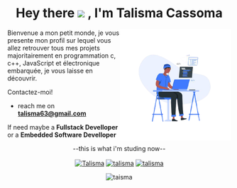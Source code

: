 <!--
**talisma-cassoma/talisma-cassoma** is a ✨ _special_ ✨ repository because its `README.md` (this file) appears on your GitHub profile.-->
<h1 align="center">Hey there <img src="https://media.giphy.com/media/hvRJCLFzcasrR4ia7z/giphy.gif" width="30px"> , I'm Talisma Cassoma</h1>
<img src="images/me.png" align="right" width="250">
<p align="left">
  Bienvenue a mon petit monde, je vous presente mon profil sur lequel vous allez retrouver tous mes projets majoritairement en programmation c, c++, JavaScript et électronique embarquée, je vous laisse en découvrir.</p>

Contactez-moi! 


- reach me on **talisma63@gmail.com**
<p> If need maybe a <strong>Fullstack Develloper</strong><br> or a <strong>Embedded Software Develloper</strong></p>

<!--img src="images/react.png" align="left" width="300"><br-->
<p align="center">
<p align="center">
--this is what i'm studing now--
</p>
<p align="center">
<images src="/images/bots.png">                                         
</p>

<p align="center">
<a href="https://www.linkedin.com/in/talisma-manuel-88ba571b2/" target="blank"><img align="center" src="https://cdn.jsdelivr.net/npm/simple-icons@3.0.1/icons/linkedin.svg" alt="Talisma" height="20" width="20" /></a>
<a href="https://www.facebook.com/talisma.cassoma.79462815/" target="blank"><img align="center" src="https://cdn.jsdelivr.net/npm/simple-icons@3.0.1/icons/facebook.svg" alt="talisma" height="20" width="20" /></a>
<a href="https://www.instagram.com/mr.cassoma/" target="blank"><img align="center" src="https://cdn.jsdelivr.net/npm/simple-icons@3.0.1/icons/instagram.svg" alt="talisma" height="20" width="20" /></a>
</p>
<p align="center"> <img src="https://komarev.com/ghpvc/?username=talisma-cassoma" alt="taisma" /> </p>
</p>
